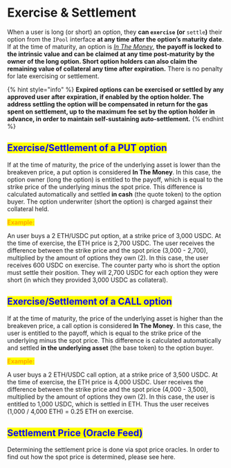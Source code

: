 # Exercise & Settlement

When a user is long (or short) an option, they **can `exercise` (or** `settle`**)** their option from the `IPool` interface **at any time after the option’s maturity date**. If at the time of maturity, an option is [_In The Money_](https://www.investopedia.com/ask/answers/042715/what-difference-between-money-and-out-money.asp), **the payoff is locked to the intrinsic value and can be claimed at any time post-maturity by the owner of the long option. Short option holders can also claim the remaining value of collateral any time after expiration.** There is no penalty for late exercising or settlement.

{% hint style="info" %}
**Expired options can be exercised or settled by any approved user after expiration, if enabled by the option holder. The address settling the option will be compensated in return for the gas spent on settlement, up to the maximum fee set by the option holder in advance, in order to maintain self-sustaining auto-settlement.**
{% endhint %}

## <mark style="color:blue;">**Exercise/Settlement of a PUT option**</mark>

If at the time of maturity, the price of the underlying asset is lower than the breakeven price, a put option is considered **In The Money**. In this case, the option owner (long the option) is entitled to the payoff, which is equal to the strike price of the underlying minus the spot price. This difference is calculated automatically and settled **in cash** (the quote token) to the option buyer. The option underwriter (short the option) is charged against their collateral held.

<mark style="color:orange;">**Example:**</mark>

An user buys a 2 ETH/USDC put option, at a strike price of 3,000 USDC. At the time of exercise, the ETH price is 2,700 USDC. The user receives the difference between the strike price and the spot price (3,000 - 2,700), multiplied by the amount of options they own (2). In this case, the user receives 600 USDC on exercise. The counter party who is short the option must settle their position. They will 2,700 USDC for each option they were short (in which they provided 3,000 USDC as collateral).

## <mark style="color:blue;">**Exercise/Settlement of a CALL option**</mark>

If at the time of maturity, the price of the underlying asset is higher than the breakeven price, a call option is considered **In The Money**. In this case, the user is entitled to the payoff, which is equal to the strike price of the underlying minus the spot price. This difference is calculated automatically and settled **in the underlying asset** (the base token) to the option buyer.

<mark style="color:orange;">**Example:**</mark>

A user buys a 2 ETH/USDC call option, at a strike price of 3,500 USDC. At the time of exercise, the ETH price is 4,000 USDC. User receives the difference between the strike price and the spot price (4,000 - 3,500), multiplied by the amount of options they own (2). In this case, the user is entitled to 1,000 USDC, which is settled in ETH. Thus the user receives (1,000 / 4,000 ETH) = 0.25 ETH on exercise.

## <mark style="color:blue;">Settlement Price (Oracle Feed)</mark>

Determining the settlement price is done via spot price oracles. In order to find out how the spot price is determined, please see here.
